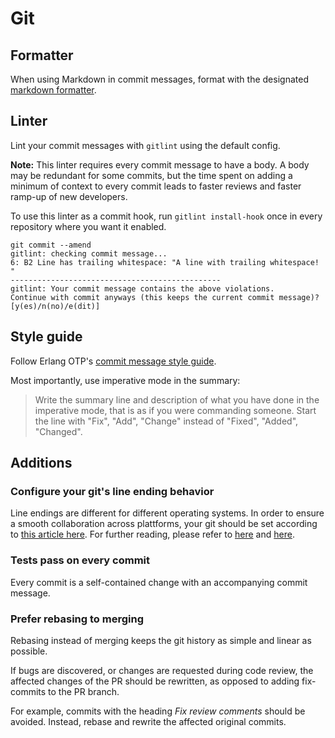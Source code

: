 # Git

## Formatter

When using Markdown in commit messages, format with the designated
[markdown formatter](../markdown/README.md#formatter).

## Linter

Lint your commit messages with `gitlint` using the default config.

**Note:** This linter requires every commit message to have a body. A body
may be redundant for some commits, but the time spent on adding a minimum
of context to every commit leads to faster reviews and faster ramp-up of
new developers.

To use this linter as a commit hook, run `gitlint install-hook` once in
every repository where you want it enabled.

```
git commit --amend
gitlint: checking commit message...
6: B2 Line has trailing whitespace: "A line with trailing whitespace!  "
-----------------------------------------------
gitlint: Your commit message contains the above violations.
Continue with commit anyways (this keeps the current commit message)? [y(es)/n(no)/e(dit)]
```

## Style guide

Follow Erlang OTP's [commit message style
guide](https://github.com/erlang/otp/wiki/writing-good-commit-messages).

Most importantly, use imperative mode in the summary:

> Write the summary line and description of what you have done in the
> imperative mode, that is as if you were commanding someone. Start the
> line with "Fix", "Add", "Change" instead of "Fixed", "Added", "Changed".

## Additions

### Configure your git's line ending behavior

Line endings are different for different operating systems. In order to
ensure a smooth collaboration across plattforms, your git should be set
according to [this article here](https://stackoverflow.com/questions/10418975/how-to-change-line-ending-settings).
For further reading, please refer to [here](https://stackoverflow.com/questions/3206843/how-line-ending-conversions-work-with-git-core-autocrlf-between-different-operat) and [here](http://web.archive.org/web/20150912185006/http://adaptivepatchwork.com:80/2012/03/01/mind-the-end-of-your-line/).

### Tests pass on every commit

Every commit is a self-contained change with an accompanying commit
message.

### Prefer rebasing to merging

Rebasing instead of merging keeps the git history as simple and linear as
possible.

If bugs are discovered, or changes are requested during code review, the
affected changes of the PR should be rewritten, as opposed to adding
fix-commits to the PR branch.

For example, commits with the heading _Fix review comments_ should be
avoided. Instead, rebase and rewrite the affected original commits.
